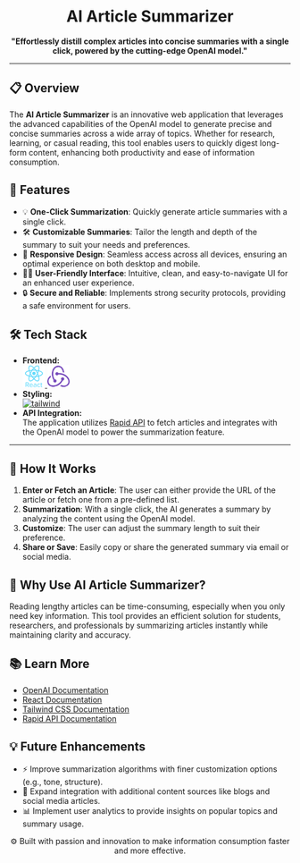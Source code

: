 <h1 align="center">
  AI Article Summarizer
</h1>

<p align="center">
  <strong>"Effortlessly distill complex articles into concise summaries with a single click, powered by the cutting-edge OpenAI model."</strong>
</p>

---

<h2>📋 Overview</h2>

<p>The <strong>AI Article Summarizer</strong> is an innovative web application that leverages the advanced capabilities of the OpenAI model to generate precise and concise summaries across a wide array of topics. Whether for research, learning, or casual reading, this tool enables users to quickly digest long-form content, enhancing both productivity and ease of information consumption.</p>

<h2>🚀 Features</h2>

<ul>
  <li>💡 <strong>One-Click Summarization</strong>: Quickly generate article summaries with a single click.</li>
  <li>🛠️ <strong>Customizable Summaries</strong>: Tailor the length and depth of the summary to suit your needs and preferences.</li>
  <li>📱 <strong>Responsive Design</strong>: Seamless access across all devices, ensuring an optimal experience on both desktop and mobile.</li>
  <li>👩‍💻 <strong>User-Friendly Interface</strong>: Intuitive, clean, and easy-to-navigate UI for an enhanced user experience.</li>
  <li>🔒 <strong>Secure and Reliable</strong>: Implements strong security protocols, providing a safe environment for users.</li>
</ul>

<h2>🛠️ Tech Stack</h2>

<ul>
  <li><strong>Frontend:</strong><br/>
    <a href="https://reactjs.org/" target="_blank" rel="noreferrer"> 
      <img src="https://raw.githubusercontent.com/devicons/devicon/master/icons/react/react-original-wordmark.svg" alt="react" width="40" height="40"/> 
    </a>
    <a href="https://redux.js.org" target="_blank" rel="noreferrer"> 
      <img src="https://raw.githubusercontent.com/devicons/devicon/master/icons/redux/redux-original.svg" alt="redux" width="40" height="40"/> 
    </a>
  </li>
  <li><strong>Styling:</strong><br/>
    <a href="https://tailwindcss.com/" target="_blank" rel="noreferrer"> 
      <img src="https://www.vectorlogo.zone/logos/tailwindcss/tailwindcss-icon.svg" alt="tailwind" width="40" height="40"/> 
    </a>
  </li>
  <li><strong>API Integration:</strong><br/>
    The application utilizes <a href="https://rapidapi.com/" target="_blank" rel="noreferrer">Rapid API</a> to fetch articles and integrates with the OpenAI model to power the summarization feature.
  </li>
</ul>

---

<h2>🔧 How It Works</h2>

1. **Enter or Fetch an Article**: The user can either provide the URL of the article or fetch one from a pre-defined list.
2. **Summarization**: With a single click, the AI generates a summary by analyzing the content using the OpenAI model.
3. **Customize**: The user can adjust the summary length to suit their preference.
4. **Share or Save**: Easily copy or share the generated summary via email or social media.

<h2>🌟 Why Use AI Article Summarizer?</h2>

<p>Reading lengthy articles can be time-consuming, especially when you only need key information. This tool provides an efficient solution for students, researchers, and professionals by summarizing articles instantly while maintaining clarity and accuracy.</p>

<h2>📚 Learn More</h2>

<ul>
  <li><a href="https://openai.com/" target="_blank" rel="noreferrer">OpenAI Documentation</a></li>
  <li><a href="https://reactjs.org/" target="_blank" rel="noreferrer">React Documentation</a></li>
  <li><a href="https://tailwindcss.com/docs" target="_blank" rel="noreferrer">Tailwind CSS Documentation</a></li>
  <li><a href="https://rapidapi.com/" target="_blank" rel="noreferrer">Rapid API Documentation</a></li>
</ul>

<h2>💡 Future Enhancements</h2>

<ul>
  <li>⚡ Improve summarization algorithms with finer customization options (e.g., tone, structure).</li>
  <li>🔗 Expand integration with additional content sources like blogs and social media articles.</li>
  <li>📊 Implement user analytics to provide insights on popular topics and summary usage.</li>
</ul>

<p align="center">⚙️ Built with passion and innovation to make information consumption faster and more effective.</p>
